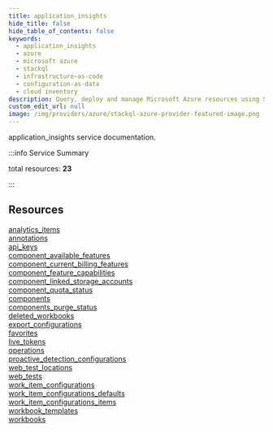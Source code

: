 ```yaml
---
title: application_insights
hide_title: false
hide_table_of_contents: false
keywords:
  - application_insights
  - azure
  - microsoft azure
  - stackql
  - infrastructure-as-code
  - configuration-as-data
  - cloud inventory
description: Query, deploy and manage Microsoft Azure resources using SQL
custom_edit_url: null
image: /img/providers/azure/stackql-azure-provider-featured-image.png
---
```


application_insights service documentation.

:::info Service Summary

<div class="row">
<div class="providerDocColumn">
<span>total resources:&nbsp;<b>23</b></span><br />
</div>
</div>

:::

## Resources
<div class="row">
<div class="providerDocColumn">
<a href="/providers/azure/application_insights/analytics_items/">analytics_items</a><br />
<a href="/providers/azure/application_insights/annotations/">annotations</a><br />
<a href="/providers/azure/application_insights/api_keys/">api_keys</a><br />
<a href="/providers/azure/application_insights/component_available_features/">component_available_features</a><br />
<a href="/providers/azure/application_insights/component_current_billing_features/">component_current_billing_features</a><br />
<a href="/providers/azure/application_insights/component_feature_capabilities/">component_feature_capabilities</a><br />
<a href="/providers/azure/application_insights/component_linked_storage_accounts/">component_linked_storage_accounts</a><br />
<a href="/providers/azure/application_insights/component_quota_status/">component_quota_status</a><br />
<a href="/providers/azure/application_insights/components/">components</a><br />
<a href="/providers/azure/application_insights/components_purge_status/">components_purge_status</a><br />
<a href="/providers/azure/application_insights/deleted_workbooks/">deleted_workbooks</a><br />
<a href="/providers/azure/application_insights/export_configurations/">export_configurations</a>
</div>
<div class="providerDocColumn">
<a href="/providers/azure/application_insights/favorites/">favorites</a><br />
<a href="/providers/azure/application_insights/live_tokens/">live_tokens</a><br />
<a href="/providers/azure/application_insights/operations/">operations</a><br />
<a href="/providers/azure/application_insights/proactive_detection_configurations/">proactive_detection_configurations</a><br />
<a href="/providers/azure/application_insights/web_test_locations/">web_test_locations</a><br />
<a href="/providers/azure/application_insights/web_tests/">web_tests</a><br />
<a href="/providers/azure/application_insights/work_item_configurations/">work_item_configurations</a><br />
<a href="/providers/azure/application_insights/work_item_configurations_defaults/">work_item_configurations_defaults</a><br />
<a href="/providers/azure/application_insights/work_item_configurations_items/">work_item_configurations_items</a><br />
<a href="/providers/azure/application_insights/workbook_templates/">workbook_templates</a><br />
<a href="/providers/azure/application_insights/workbooks/">workbooks</a>
</div>
</div>